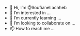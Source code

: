 - 👋 Hi, I’m @SoufianeLachheb
- 👀 I’m interested in ...
- 🌱 I’m currently learning ...
- 💞️ I’m looking to collaborate on ...
- 📫 How to reach me ...

<!---
SoufianeLachheb/SoufianeLachheb is a ✨ special ✨ repository because its `README.md` (this file) appears on your GitHub profile.
You can click the Preview link to take a look at your changes.
--->
